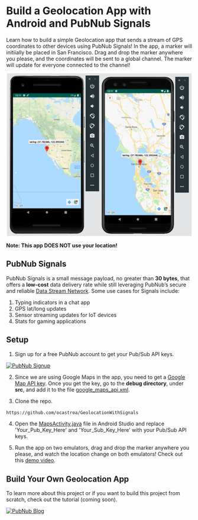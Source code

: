 # Build a Geolocation App with Android and PubNub Signals

Learn how to build a simple Geolocation app that sends a stream of GPS coordinates to other devices using PubNub Signals! In the app, a marker will initiially be placed in San Francisco. Drag and drop the marker anywhere you please, and the coordinates will be sent to a global channel. The marker will update for everyone connected to the channel! 

<p align="center">
  <img src="./media/geolocation_app_screenshot.png" alt="Screenshot of client-to-server demo" width="500" height="440" />
</p>

**Note: This app DOES NOT use your location!**

## PubNub Signals

PubNub Signals is a small message payload, no greater than **30 bytes**, that offers a **low-cost** data delivery rate while still leveraging PubNub’s secure and reliable [Data Stream Network](https://www.pubnub.com/products/global-data-stream-network/). Some use cases for Signals include:
  1) Typing indicators in a chat app
  2) GPS lat/long updates
  3) Sensor streaming updates for IoT devices
  4) Stats for gaming applications

## Setup

1) Sign up for a free PubNub account to get your Pub/Sub API keys.

 <a href="https://dashboard.pubnub.com/signup?devrel_gh=geolocation-signals-demo">
    <img alt="PubNub Signup" src="https://i.imgur.com/og5DDjf.png" width=260 height=97/>
</a>

2) Since we are using Google Maps in the app, you need to get a [Google Map API key](https://developers.google.com/maps/documentation/embed/get-api-key). Once you get the key, go to the **debug directory**, under **src**, and add it to the file [google_maps_api.xml](https://github.com/ocastroa/GeolocationWithSignals/blob/master/app/src/debug/res/values/google_maps_api.xml).

3) Clone the repo.
```bash
https://github.com/ocastroa/GeolocationWithSignals
```
4) Open the [MapsActivity.java](https://github.com/ocastroa/GeolocationWithSignals/blob/master/app/src/main/java/com/example/geolocationwithsignals/MapsActivity.java) file in Android Studio and replace 'Your_Pub_Key_Here' and 'Your_Sub_Key_Here' with your Pub/Sub API keys.

5) Run the app on two emulators, drag and drop the marker anywhere you please, and watch the location change on both emulators! Check out this [demo video](https://youtu.be/x8m7PS2TUZo). 

## Build Your Own Geolocation App

To learn more about this project or if you want to build this project from scratch, check out the tutorial (coming soon).

  <a href="https://www.pubnub.com/blog/?devrel_gh=geolocation-signals-demo">
    <img alt="PubNub Blog" src="https://i.imgur.com/aJ927CO.png" width=260 height=98/>
  </a>
